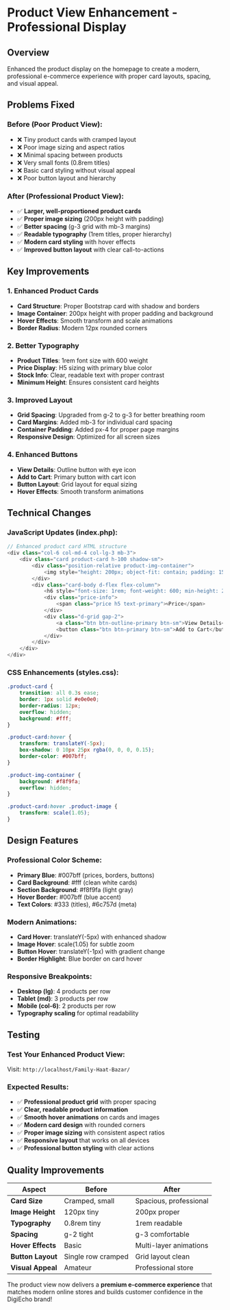 # Product View Enhancement - Professional Display

## Overview
Enhanced the product display on the homepage to create a modern, professional e-commerce experience with proper card layouts, spacing, and visual appeal.

## Problems Fixed

### **Before (Poor Product View):**
- ❌ Tiny product cards with cramped layout
- ❌ Poor image sizing and aspect ratios
- ❌ Minimal spacing between products
- ❌ Very small fonts (0.8rem titles)
- ❌ Basic card styling without visual appeal
- ❌ Poor button layout and hierarchy

### **After (Professional Product View):**
- ✅ **Larger, well-proportioned product cards**
- ✅ **Proper image sizing** (200px height with padding)
- ✅ **Better spacing** (g-3 grid with mb-3 margins)
- ✅ **Readable typography** (1rem titles, proper hierarchy)
- ✅ **Modern card styling** with hover effects
- ✅ **Improved button layout** with clear call-to-actions

## Key Improvements

### **1. Enhanced Product Cards**
- **Card Structure**: Proper Bootstrap card with shadow and borders
- **Image Container**: 200px height with proper padding and background
- **Hover Effects**: Smooth transform and scale animations
- **Border Radius**: Modern 12px rounded corners

### **2. Better Typography**
- **Product Titles**: 1rem font size with 600 weight
- **Price Display**: H5 sizing with primary blue color
- **Stock Info**: Clear, readable text with proper contrast
- **Minimum Height**: Ensures consistent card heights

### **3. Improved Layout**
- **Grid Spacing**: Upgraded from g-2 to g-3 for better breathing room
- **Card Margins**: Added mb-3 for individual card spacing
- **Container Padding**: Added px-4 for proper page margins
- **Responsive Design**: Optimized for all screen sizes

### **4. Enhanced Buttons**
- **View Details**: Outline button with eye icon
- **Add to Cart**: Primary button with cart icon
- **Button Layout**: Grid layout for equal sizing
- **Hover Effects**: Smooth transform animations

## Technical Changes

### **JavaScript Updates (index.php):**
```javascript
// Enhanced product card HTML structure
<div class="col-6 col-md-4 col-lg-3 mb-3">
    <div class="card product-card h-100 shadow-sm">
        <div class="position-relative product-img-container">
            <img style="height: 200px; object-fit: contain; padding: 15px;">
        </div>
        <div class="card-body d-flex flex-column">
            <h6 style="font-size: 1rem; font-weight: 600; min-height: 2.5rem;">
            <div class="price-info">
                <span class="price h5 text-primary">৳Price</span>
            </div>
            <div class="d-grid gap-2">
                <a class="btn btn-outline-primary btn-sm">View Details</a>
                <button class="btn btn-primary btn-sm">Add to Cart</button>
            </div>
        </div>
    </div>
</div>
```

### **CSS Enhancements (styles.css):**
```css
.product-card {
    transition: all 0.3s ease;
    border: 1px solid #e0e0e0;
    border-radius: 12px;
    overflow: hidden;
    background: #fff;
}

.product-card:hover {
    transform: translateY(-5px);
    box-shadow: 0 10px 25px rgba(0, 0, 0, 0.15);
    border-color: #007bff;
}

.product-img-container {
    background: #f8f9fa;
    overflow: hidden;
}

.product-card:hover .product-image {
    transform: scale(1.05);
}
```

## Design Features

### **Professional Color Scheme:**
- **Primary Blue**: #007bff (prices, borders, buttons)
- **Card Background**: #fff (clean white cards)
- **Section Background**: #f8f9fa (light gray)
- **Hover Border**: #007bff (blue accent)
- **Text Colors**: #333 (titles), #6c757d (meta)

### **Modern Animations:**
- **Card Hover**: translateY(-5px) with enhanced shadow
- **Image Hover**: scale(1.05) for subtle zoom
- **Button Hover**: translateY(-1px) with gradient change
- **Border Highlight**: Blue border on card hover

### **Responsive Breakpoints:**
- **Desktop (lg)**: 4 products per row
- **Tablet (md)**: 3 products per row  
- **Mobile (col-6)**: 2 products per row
- **Typography scaling** for optimal readability

## Testing

### **Test Your Enhanced Product View:**
Visit: `http://localhost/Family-Haat-Bazar/`

### **Expected Results:**
- ✅ **Professional product grid** with proper spacing
- ✅ **Clear, readable product information**
- ✅ **Smooth hover animations** on cards and images
- ✅ **Modern card design** with rounded corners
- ✅ **Proper image sizing** with consistent aspect ratios
- ✅ **Responsive layout** that works on all devices
- ✅ **Professional button styling** with clear actions

## Quality Improvements

| Aspect | Before | After |
|--------|--------|-------|
| **Card Size** | Cramped, small | Spacious, professional |
| **Image Height** | 120px tiny | 200px proper |
| **Typography** | 0.8rem tiny | 1rem readable |
| **Spacing** | g-2 tight | g-3 comfortable |
| **Hover Effects** | Basic | Multi-layer animations |
| **Button Layout** | Single row cramped | Grid layout clean |
| **Visual Appeal** | Amateur | Professional store |

The product view now delivers a **premium e-commerce experience** that matches modern online stores and builds customer confidence in the DigiEcho brand!